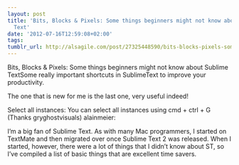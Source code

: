 ```yaml
---
layout: post
title: 'Bits, Blocks & Pixels: Some things beginners might not know about Sublime
  Text'
date: '2012-07-16T12:59:08+02:00'
tags:
tumblr_url: http://alsagile.com/post/27325448590/bits-blocks-pixels-some-things-beginners-might-not
---
```

Bits, Blocks & Pixels: Some things beginners might not know about Sublime TextSome really important shortcuts in SublimeText to improve your productivity.

The one that is new for me is the last one, very useful indeed!

Select all instances: You can select all instances using cmd + ctrl + G (Thanks gryghostvisuals)
alainmeier:


I’m a big fan of Sublime Text. As with many Mac programmers, I started on TextMate and then migrated over once Sublime Text 2 was released. When I started, however, there were a lot of things that I didn’t know about ST, so I’ve compiled a list of basic things that are excellent time savers.
